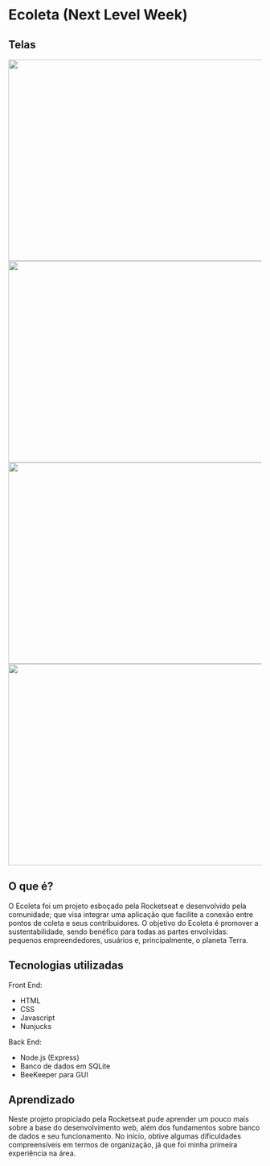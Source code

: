# Ecoleta (Next Level Week)
 
 ## Telas
<img src = "https://user-images.githubusercontent.com/68029637/97720919-98c77080-1aa7-11eb-889b-6030307734bc.png" width = "800" height = "400">
<img src = "https://user-images.githubusercontent.com/68029637/97720933-9bc26100-1aa7-11eb-9f9c-26e678b7833d.png" width = "800" height = "400">
<img src = "https://user-images.githubusercontent.com/68029637/97720938-9d8c2480-1aa7-11eb-9dd1-04e16dbe7cac.png" width = "800" height = "400">
<img src = "https://user-images.githubusercontent.com/68029637/101649696-f42b3d80-3a19-11eb-9645-f3c4d7531840.png" width = "800" height = "400">

## O que é?
O Ecoleta foi um projeto esboçado pela Rocketseat e desenvolvido pela comunidade; que visa integrar uma aplicação que facilite a conexão entre pontos de coleta e seus contribuidores. O objetivo do Ecoleta é promover a sustentabilidade, sendo benéfico para todas as partes envolvidas: pequenos empreendedores, usuários e, principalmente, o planeta Terra. 

## Tecnologias utilizadas
Front End:
<ul>
<li>HTML</li>
<li>CSS</li>
<li>Javascript</li>
<li>Nunjucks</li>
</ul>

Back End:
<ul>
<li>Node.js (Express)</li>
<li>Banco de dados em SQLite</li>
<li>BeeKeeper para GUI</li>
</ul>

## Aprendizado 
Neste projeto propiciado pela Rocketseat pude aprender um pouco mais sobre a base do desenvolvimento web, além dos fundamentos sobre banco de dados e seu funcionamento.
No início, obtive algumas dificuldades compreensíveis em termos de organização, já que foi minha primeira experiência na área. 

